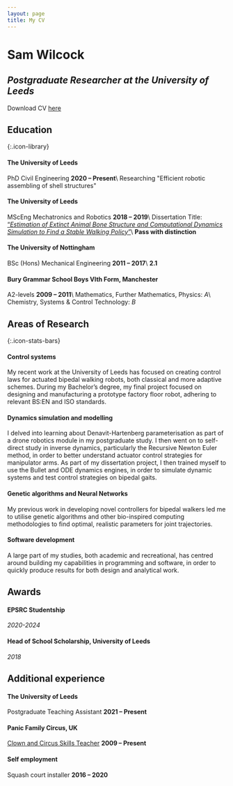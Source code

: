 ```yaml
---
layout: page
title: My CV
---
```


<h1>Sam Wilcock</h1>
<h2><i>Postgraduate Researcher at the University of Leeds</i></h2>

Download CV <a href="https://swilcock0.github.io/Files/CV.pdf" target="_top_">here</a>

## Education
{:.icon-library}

#### The University of Leeds
PhD Civil Engineering        **2020 – Present**\\
Researching "Efficient robotic assembling of shell structures"


#### The University of Leeds
MScEng Mechatronics and Robotics        **2018 – 2019**\\
Dissertation Title: <a href="https://www.researchgate.net/publication/341453763_Estimation_of_Extinct_Animal_Bone_Structure_and_Computational_Dynamics_Simulation_to_Find_a_Stable_Walking_Policy">“*Estimation of Extinct Animal Bone Structure and
Computational Dynamics Simulation to Find a Stable Walking Policy*”</a>\\
**Pass with distinction**


#### The University of Nottingham
BSc (Hons) Mechanical Engineering       **2011 – 2017**\\
**2.1** 


#### Bury Grammar School Boys VIth Form, Manchester
A2-levels        **2009 – 2011**\\
Mathematics, Further Mathematics, Physics: *A*\\
Chemistry, Systems & Control Technology: *B*


## Areas of Research
{:.icon-stats-bars}
#### Control systems
My recent work at the University of Leeds has focused on creating control laws for actuated bipedal walking robots, both classical and more adaptive schemes. During my Bachelor’s degree, my final project focused on designing and manufacturing a prototype factory floor robot, adhering to relevant BS:EN and ISO standards.

#### Dynamics simulation and modelling
I delved into learning about Denavit-Hartenberg parameterisation as part of a drone robotics module in my postgraduate study. I then went on to self-direct study in inverse dynamics, particularly the Recursive Newton Euler method, in order to better understand actuator control strategies for manipulator arms. As part of my dissertation project, I then trained myself to use the Bullet and ODE dynamics engines, in order to simulate dynamic systems and test control strategies on bipedal gaits.


#### Genetic algorithms and Neural Networks
My previous work in developing novel controllers for bipedal walkers led me to utilise genetic algorithms and other bio-inspired computing methodologies to find optimal,
realistic parameters for joint trajectories.


#### Software development
A large part of my studies, both academic and recreational, has centred around building my capabilities in programming and software, in order to quickly produce results for both design and analytical work.

## Awards
#### EPSRC Studentship
*2020-2024*

#### Head of School Scholarship, University of Leeds
*2018*

## Additional experience
#### The University of Leeds
Postgraduate Teaching Assistant        **2021 – Present**

#### Panic Family Circus, UK
[Clown and Circus Skills Teacher](http://www.panicfamilycircus.co.uk)        **2009 – Present**

#### Self employment
Squash court installer        **2016 – 2020**

